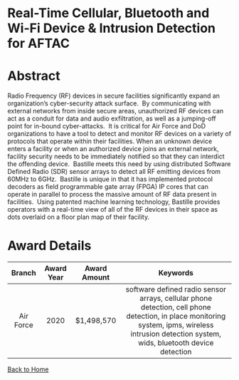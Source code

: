 
Real-Time Cellular, Bluetooth and Wi-Fi Device &amp; Intrusion Detection for AFTAC
==================================================================================

# Abstract


Radio Frequency (RF) devices in secure facilities significantly expand an organization’s cyber-security attack surface.  By communicating with external networks from inside secure areas, unauthorized RF devices can act as a conduit for data and audio exfiltration, as well as a jumping-off point for in-bound cyber-attacks.  It is critical for Air Force and DoD organizations to have a tool to detect and monitor RF devices on a variety of protocols that operate within their facilities. When an unknown device enters a facility or when an authorized device joins an external network, facility security needs to be immediately notified so that they can interdict the offending device.  Bastille meets this need by using distributed Software Defined Radio (SDR) sensor arrays to detect all RF emitting devices from 60MHz to 6GHz.  Bastille is unique in that it has implemented protocol decoders as field programmable gate array (FPGA) IP cores that can operate in parallel to process the massive amount of RF data present in facilities.  Using patented machine learning technology, Bastille provides operators with a real-time view of all of the RF devices in their space as dots overlaid on a floor plan map of their facility.    

# Award Details

|Branch|Award Year|Award Amount|Keywords|
| :---: | :---: | :---: | :---: |
|Air Force|2020|$1,498,570|software defined radio sensor arrays, cellular phone detection, cell phone detection, in place monitoring system, ipms, wireless intrusion detection system, wids, bluetooth device detection|
  
  


[Back to Home](https://github.com/chrischow/dod_sbir_awards/DJ/#1653)